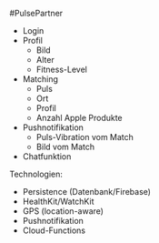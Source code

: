 #PulsePartner

- Login
- Profil
  - Bild
  - Alter
  - Fitness-Level
- Matching
  - Puls
  - Ort
  - Profil
  - Anzahl Apple Produkte
- Pushnotifikation
  - Puls-Vibration vom Match
  - Bild vom Match
- Chatfunktion


Technologien:
- Persistence (Datenbank/Firebase)
- HealthKit/WatchKit
- GPS (location-aware)
- Pushnotifikation
- Cloud-Functions
